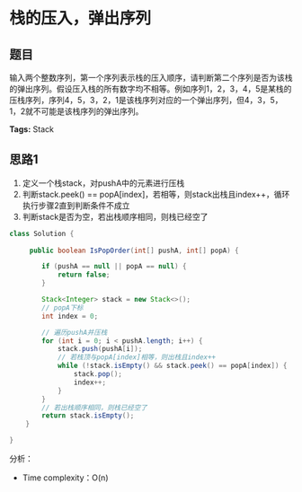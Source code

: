 # 栈的压入，弹出序列

## 题目 

输入两个整数序列，第一个序列表示栈的压入顺序，请判断第二个序列是否为该栈的弹出序列。假设压入栈的所有数字均不相等。例如序列1，2，3，4，5是某栈的压栈序列，序列4，5，3，2，1是该栈序列对应的一个弹出序列，但4，3，5，1，2就不可能是该栈序列的弹出序列。

**Tags:** Stack

## 思路1 
1. 定义一个栈stack，对pushA中的元素进行压栈
2. 判断stack.peek() == popA[index]，若相等，则stack出栈且index++，循环执行步骤2直到判断条件不成立
3. 判断stack是否为空，若出栈顺序相同，则栈已经空了

```java
class Solution { 
  
 	 public boolean IsPopOrder(int[] pushA, int[] popA) {

        if (pushA == null || popA == null) {
            return false;
        }

        Stack<Integer> stack = new Stack<>();
        // popA下标
        int index = 0;

        // 遍历pushA并压栈
        for (int i = 0; i < pushA.length; i++) {
            stack.push(pushA[i]);
            // 若栈顶与popA[index]相等，则出栈且index++
            while (!stack.isEmpty() && stack.peek() == popA[index]) {
                stack.pop();
                index++;
            }
        }
        // 若出栈顺序相同，则栈已经空了
        return stack.isEmpty();
    }

}
```
分析：

- Time complexity：O(n)